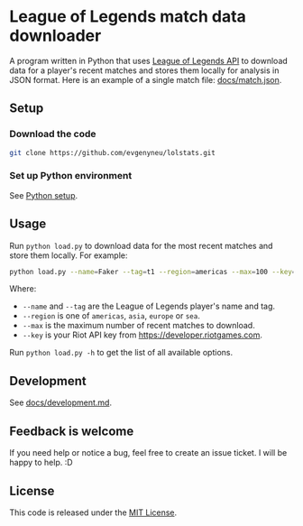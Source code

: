 # League of Legends match data downloader

A program written in Python that uses [League of Legends API](https://developer.riotgames.com/apis) to download data for a player's recent matches and stores them locally for analysis in JSON format. Here is an example of a single match file: [docs/match.json](docs/match.json).

## Setup

### Download the code

```bash
git clone https://github.com/evgenyneu/lolstats.git
```

### Set up Python environment

See [Python setup](docs/python_setup.md).

## Usage

Run `python load.py` to download data for the most recent matches and store them locally. For example:

```bash
python load.py --name=Faker --tag=t1 --region=americas --max=100 --key=your_api_key
```

Where:

  * `--name` and `--tag` are the League of Legends player's name and tag.
  * `--region` is one of `americas`, `asia`, `europe` or `sea`.
  * `--max` is the maximum number of recent matches to download.
  * `--key` is your Riot API key from https://developer.riotgames.com.

Run `python load.py -h` to get the list of all available options.


## Development

See [docs/development.md](docs/development.md).


## Feedback is welcome

If you need help or notice a bug, feel free to create an issue ticket. I will be happy to help. :D


## License

This code is released under the [MIT License](LICENSE).
